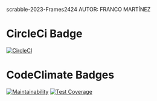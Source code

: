 scrabble-2023-Frames2424
AUTOR: FRANCO MARTÍNEZ

# CircleCi Badge
[![CircleCI](https://dl.circleci.com/status-badge/img/gh/um-computacion-tm/scrabble-2023-Frames2424/tree/development.svg?style=svg)](https://dl.circleci.com/status-badge/redirect/gh/um-computacion-tm/scrabble-2023-Frames2424/tree/development)


# CodeClimate Badges

[![Maintainability](https://api.codeclimate.com/v1/badges/aa6317b61fb05538267f/maintainability)](https://codeclimate.com/github/um-computacion-tm/scrabble-2023-Frames2424/maintainability)
[![Test Coverage](https://api.codeclimate.com/v1/badges/aa6317b61fb05538267f/test_coverage)](https://codeclimate.com/github/um-computacion-tm/scrabble-2023-Frames2424/test_coverage)